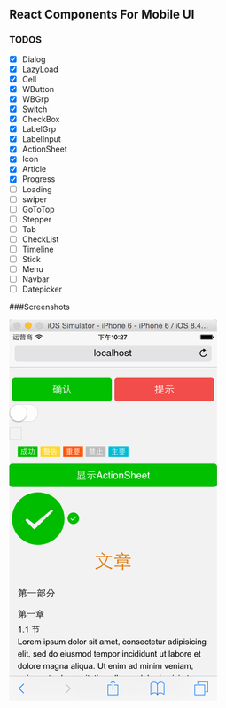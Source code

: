 ## React Components For Mobile UI

### TODOS
- [x] Dialog
- [x] LazyLoad
- [x] Cell
- [x] WButton
- [x] WBGrp
- [x] Switch
- [x] CheckBox
- [x] LabelGrp
- [x] LabelInput
- [x] ActionSheet
- [x] Icon
- [x] Article
- [x] Progress
- [ ] Loading
- [ ] swiper
- [ ] GoToTop
- [ ] Stepper
- [ ] Tab
- [ ] CheckList
- [ ] Timeline
- [ ] Stick
- [ ] Menu
- [ ] Navbar
- [ ] Datepicker

###Screenshots

![Mobile UI Components](assets/screenshot.png)

